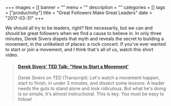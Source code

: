 +++
images = []
banner = ""
menu = ""
description = ""
categories = []
tags = ["productivity"]
title = "Great Followers Make Great Leaders"
date = "2017-03-31"
+++

We should all try to be leaders, right? Not necessarily, but we can and should be great followers when
we find a cause to believe in. In only three minutes, Derek Sivers dispels that myth and
reveals the secret to building a movement, in the unlikeliest of places: a rock concert.
If you've ever wanted to start or join a movement, and I think that's all of us, watch this
short video.

<blockquote class="embedly-card" data-card-controls="0"><h4><a href="https://www.youtube.com/watch?v=RXMnDG3QzxE">Derek Sivers' TED Talk: "How to Start a Movement'</a></h4><p>Derek Sivers on TED (Transcript): Let's watch a movement happen, start to finish, in under 3 minutes, and dissect some lessons: A leader needs the guts to stand alone and look ridiculous. But what he's doing is so simple, it's almost instructional. This is key. You must be easy to follow!</p></blockquote>
<script async src="//cdn.embedly.com/widgets/platform.js" charset="UTF-8"></script>
